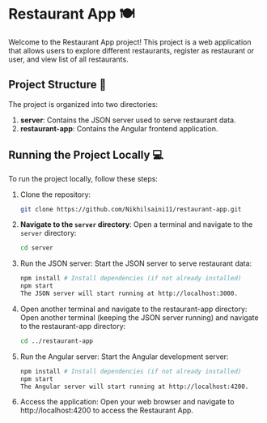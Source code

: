 # Restaurant App 🍽️

Welcome to the Restaurant App project! This project is a web application that allows users to explore different restaurants, register as restaurant or user, and view list of all restaurants.

## Project Structure 📁

The project is organized into two directories:

1. **server**: Contains the JSON server used to serve restaurant data.
2. **restaurant-app**: Contains the Angular frontend application.

## Running the Project Locally 💻

To run the project locally, follow these steps:

1. Clone the repository:
    ```bash
    git clone https://github.com/Nikhilsaini11/restaurant-app.git

2. **Navigate to the `server` directory**:
   Open a terminal and navigate to the `server` directory:

   ```bash
   cd server

3. Run the JSON server:
    Start the JSON server to serve restaurant data:
    ```bash
    npm install # Install dependencies (if not already installed)
    npm start
    The JSON server will start running at http://localhost:3000.

4. Open another terminal and navigate to the restaurant-app directory:
    Open another terminal (keeping the JSON server running) and navigate to the restaurant-app directory:
    ```bash
    cd ../restaurant-app

5. Run the Angular server:
    Start the Angular development server:
    ```bash
    npm install # Install dependencies (if not already installed)
    npm start
    The Angular server will start running at http://localhost:4200.

6. Access the application:
    Open your web browser and navigate to http://localhost:4200 to access the Restaurant App.
